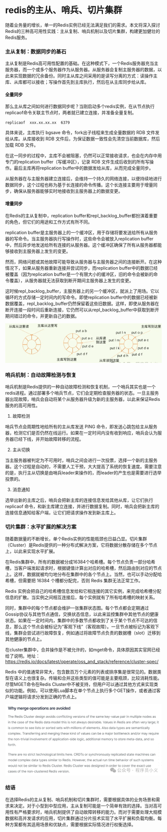 # redis的主从、哨兵、切片集群

随着业务量的增长，单一的Redis实例已经无法满足我们的需求。本文将深入探讨Redis的三种高可用性实践：主从复制、哨兵机制以及切片集群，构建更加健壮的Redis服务。

### 主从复制：数据同步的基石

主从复制是Redis高可用性配置的基础。在这种模式下，一个Redis服务器充当主服务器，而一个或多个服务器作为从服务器。从服务器会复制主服务器的数据，以此来实现数据的冗余备份。同时主从库之间采用的是读写分离的方式：读操作主库、从库都可以接收；写操作首先到主库执行，然后在从主库同步给从库。

#### 全量同步

那么主从库之间如何进行数据同步呢？当刚启动多个redis实例，在从节点执行replicaof命令关联主节点时，两者就已建立连接，并准备全量复制。

```
replicaof  xxx.xx.xx.xx  6379
```

具体来说，主库执行 bgsave 命令，fork出子线程来生成全量数据的 RDB 文件发给从库。从库接收到 RDB 文件后，为保证数据一致性会先清空当前数据库，然后加载 RDB 文件。

在这一同步的过程中，主库不会被阻塞，仍然可以正常接收请求，也会在内存中用专门的replication buffer（写缓冲区），记录 RDB 文件生成后收到的所有写操作。最后主库再将replication buffer中的数据发给从库，从而完成全量同步。

从服务器在与主服务器建立连接后，会维持一个持久的网络连接，以便持续地进行数据同步，这个过程也称为基于长连接的命令传播。这个长连接主要用于增量同步，确保从服务器能够实时地接收到主服务器上的数据变更。

#### 增量同步

在Redis的主从复制中，replication buffer和repl\_backlog\_buffer都扮演着重要的角色，但它们的用途和工作方式有所不同。

replication buffer是主服务器上的一个缓冲区，用于存储将要发送给所有从服务器的写命令。当主服务器执行写操作时，这些命令会被放入replication buffer中，然后异步地发送给所有连接的从服务器。这个缓冲区确保了所有从服务器都能够接收到主服务器上发生的变更。

然而，网络问题或其他故障可能导致从服务器与主服务器之间的连接断开。在这种情况下，如果从服务器重新连接并尝试同步，而replication buffer中的数据已经被覆盖（因为replication buffer是一个有限大小的缓冲区，旧的命令会被新的命令覆盖），从服务器就无法获取到断开期间主服务器上发生的变更。

这时候repl\_backlog\_buffer，主服务器上的另一个缓冲区，就派上了用场。它以循环的方式存储一定时间内的写命令。即使replication buffer中的数据已经被新数据覆盖，repl\_backlog\_buffer仍然保留着这些旧数据。这样，即使从服务器在断开连接一段时间后重新连接，它仍然可以从repl\_backlog\_buffer中获取到断开期间错过的命令，并更新自己的数据。

![img](https://raw.githubusercontent.com/xiaoyir/tuchuangku/main/img/xyr/20240525180019.png)

### 哨兵机制：自动故障检测与恢复

哨兵机制是Redis提供的一种自动故障检测和恢复机制，一个哨兵其实也是一个redis进程。通过部署多个哨兵节点，它们会定期检查服务器的状态。一旦主服务器出现故障，哨兵会自动将某个从服务器升级为新的主服务器，以此来保证Redis服务的高可用性。

1.  故障检测


哨兵节点会周期性地给所有的主从库发送 PING 命令，即发送心跳包给主从服务器，检测它们是否仍然在线运行。如果在一定时间内没有收到响应，哨兵会认为服务器已经下线，并开始故障转移的流程。

2.  主从切换


当主服务器被判定为不可用时，哨兵之间会进行一次投票，选择一个新的主服务器。这个过程是自动的，不需要人工干预，大大提高了系统的恢复速度。需要注意的是，执行主从切换是由哨兵leader来操作的，而leader的产生也是需要进行选举投票的。

3.  消息通知


选举出新的主库之后，哨兵会把新主库的连接信息发给其他从库，让它们执行 replicaof 命令，和新主库建立连接，并进行数据复制。同时，哨兵会把新主库的连接信息通知给客户端，让它们把请求操作发到新主库上。

### 切片集群：水平扩展的解决方案

随着数据量的不断增长，单个Redis实例的性能瓶颈也日益凸显。切片集群（Cluster）是Redis提供的一种分布式解决方案，它将数据分散存储在多个节点上，以此来实现水平扩展。

在Redis集群中，所有的数据被分成16384个哈希槽。每个节点负责一部分哈希槽，当客户端发起请求时，根据键值计算出对应的哈希槽，然后路由到对应的节点上。这样，数据就被均匀地分布在集群中的各个节点上。当然，也可以手动分配哈希槽，但需要把 16384 个槽都分配完，否则 Redis 集群无法正常工作。

Redis 实例会把自己的哈希槽信息发给和它相连接的其它实例，来完成哈希槽分配信息的扩散。当实例之间相互连接后，每个实例就有了所有哈希槽的映射关系。

同时，集群中的每个节点都会维护一张集群状态图。每个节点都会定期通过Gossip协议与其他节点通信，交换状态信息，以此来监控集群中其他节点的健康状态。如果在一定时间内，集群中的多数节点都收到了关于某个节点不可达的信息，那么这个节点会被标记为“客观下线”（客观故障）。一旦节点被标记为客观下线，集群会尝试进行故障恢复，例如通过将故障节点负责的数据槽（slot）迁移到其他健康的节点上。

在cluster集群中，合并操作是不被允许的，如mget命令，具体原因其实官网已经给了说明。地址：https://redis.io/docs/latest/operate/oss_and_stack/reference/cluster-spec/

Redis 中的值通常非常大，包含数百万个元素的列表或排序集是很常见的。数据类型在语义上也很复杂。传输和合并这些类型的值可能是主要瓶颈，比较消耗性能。尽管MGET命令在Redis Cluster中不被支持，但用户可以通过其他方式来实现类似的功能。例如，可以使用Lua脚本在单个节点上执行多个GET操作，或者通过客户端逻辑将请求分发到正确的节点上。

![img_1](https://raw.githubusercontent.com/xiaoyir/tuchuangku/main/img/xyr/20240525180236.png)

### 结语

在选择Redis的主从复制、哨兵机制和切片集群时，需要根据具体的业务场景和需求来决定。对于小型到中型应用，主从复制可能是一个简单有效的选择。当对高可用性有严格要求时，哨兵机制提供了自动故障转移的能力。而对于需要处理大规模数据和高并发请求的应用，切片集群通过分片技术实现了水平扩展和负载均衡。每种方案都有其适用场景和优缺点，需要根据实际情况进行权衡选择。

